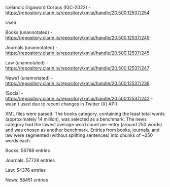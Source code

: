 Icelandic Gigaword Corpus (IGC-2022) -https://repository.clarin.is/repository/xmlui/handle/20.500.12537/254

Used:

Books (unannotated) - https://repository.clarin.is/repository/xmlui/handle/20.500.12537/249 

Journals (unannotated) - https://repository.clarin.is/repository/xmlui/handle/20.500.12537/245

Law (unannotated) - https://repository.clarin.is/repository/xmlui/handle/20.500.12537/247

News1 (unannotated) - https://repository.clarin.is/repository/xmlui/handle/20.500.12537/236

(Social - https://repository.clarin.is/repository/xmlui/handle/20.500.12537/242 - wasn't used due to recent changes in Twitter (X) API) 

XML files were parsed. The books category, containing the least total words (approximately 14 million), was selected as a benchmark. The news category had the lowest average word count per entry (around 250 words) and was chosen as another benchmark. Entries from books, journals, and law were segmented (without splitting sentences) into chunks of ~250 words each.

Books: 56788 entries

Journals: 57728 entries

Law: 54376 entries

News: 58451 entries
